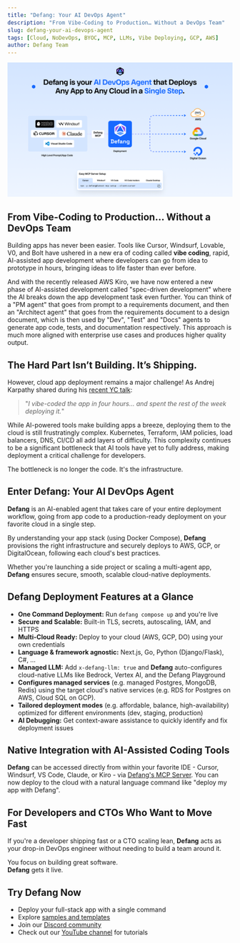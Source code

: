 ```yaml
---
title: "Defang: Your AI DevOps Agent"
description: "From Vibe-Coding to Production… Without a DevOps Team"
slug: defang-your-ai-devops-agent
tags: [Cloud, NoDevOps, BYOC, MCP, LLMs, Vibe Deploying, GCP, AWS]
author: Defang Team
---
```


![Defang Agent](/img/defang_agent/defang_agent.png)

## From Vibe-Coding to Production… Without a DevOps Team

Building apps has never been easier. Tools like Cursor, Windsurf, Lovable, V0, and Bolt have ushered in a new era of coding called **vibe coding**, rapid, AI-assisted app development where developers can go from idea to prototype in hours, bringing ideas to life faster than ever before.

And with the recently released AWS Kiro, we have now entered a new phase of AI-assisted development called "spec-driven development" where the AI breaks down the app development task even further. You can think of a "PM agent" that goes from prompt to a requirements document, and then an "Architect agent" that goes from the requirements document to a design document, which is then used by "Dev", "Test" and "Docs" agents to generate app code, tests, and documentation respectively. This approach is much more aligned with enterprise use cases and produces higher quality output.

## The Hard Part Isn’t Building. It’s Shipping.

However, cloud app deployment remains a major challenge! As Andrej Karpathy shared during his [recent YC talk](https://www.youtube.com/watch?v=LCEmiRjPEtQ):

> "_I vibe-coded the app in four hours… and spent the rest of the week deploying it._"

While AI-powered tools make building apps a breeze, deploying them to the cloud is still frustratingly complex. Kubernetes, Terraform, IAM policies, load balancers, DNS, CI/CD all add layers of difficulty. This complexity continues to be a significant bottleneck that AI tools have yet to fully address, making deployment a critical challenge for developers.

The bottleneck is no longer the code. It's the infrastructure.

## Enter Defang: Your AI DevOps Agent

**Defang** is an AI-enabled agent that takes care of your entire deployment workflow, going from app code to a production-ready deployment on your favorite cloud in a single step.

By understanding your app stack (using Docker Compose), **Defang** provisions the right infrastructure and securely deploys to AWS, GCP, or DigitalOcean, following each cloud's best practices.

Whether you're launching a side project or scaling a multi-agent app, **Defang** ensures secure, smooth, scalable cloud-native deployments.

## Defang Deployment Features at a Glance

- **One Command Deployment:** Run `defang compose up` and you're live
- **Secure and Scalable:** Built-in TLS, secrets, autoscaling, IAM, and HTTPS
- **Multi-Cloud Ready:** Deploy to your cloud (AWS, GCP, DO) using your own credentials
- **Language & framework agnostic:** Next.js, Go, Python (Django/Flask), C#, …
- **Managed LLM:** Add `x-defang-llm: true` and **Defang** auto-configures cloud-native LLMs like Bedrock, Vertex AI, and the Defang Playground
- **Configures managed services** (e.g. managed Postgres, MongoDB, Redis) using the target cloud's native services (e.g. RDS for Postgres on AWS, Cloud SQL on GCP).
- **Tailored deployment modes** (e.g. affordable, balance, high-availability) optimized for different environments (dev, staging, production)
- **AI Debugging:** Get context-aware assistance to quickly identify and fix deployment issues

## Native Integration with AI-Assisted Coding Tools

**Defang** can be accessed directly from within your favorite IDE - Cursor, Windsurf, VS Code, Claude, or Kiro - via [Defang's MCP Server](https://docs.defang.io/docs/concepts/mcp). You can now deploy to the cloud with a natural language command like "deploy my app with Defang".

## For Developers and CTOs Who Want to Move Fast

If you're a developer shipping fast or a CTO scaling lean, **Defang** acts as your drop-in DevOps engineer without needing to build a team around it.

You focus on building great software.  
**Defang** gets it live.

## Try Defang Now

- Deploy your full-stack app with a single command
- Explore [samples and templates](https://docs.defang.io/docs/samples)
- Join our [Discord community](https://discord.gg/muaCHNBN6G)
- Check out our [YouTube channel](https://www.youtube.com/@DefangLabs) for tutorials
